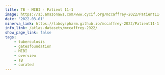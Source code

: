 ```yaml
---
title: TB - MIBI - Patient 11-1
image: https://s3.amazonaws.com/www.cycif.org/mccaffrey-2022/Patient11-1/thumbnail--default.jpg
date: '2022-03-01'
minerva_link: https://labsyspharm.github.io/mccaffrey-2022/Patient11-1
info_link: /atlas-datasets/mccaffrey-2022/
show_page_link: false
tags:
    - tuberculosis
    - gatesfoundation
    - MIBI
    - overview
    - TB
    - curated
---
```

